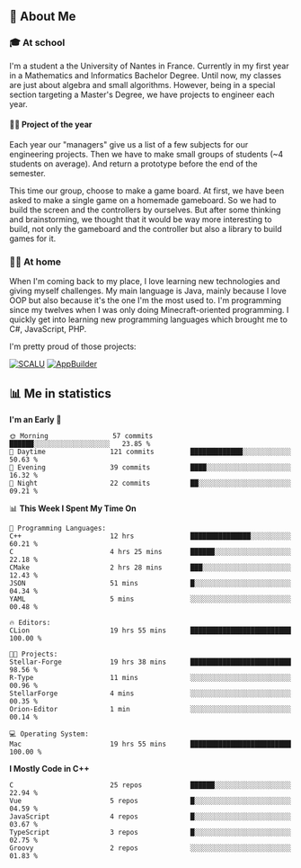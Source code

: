 ## 👀 About Me

### 🎓 At school

I'm a student a the University of Nantes in France. Currently in my first year in a Mathematics and Informatics Bachelor Degree. Until now, my classes are just about algebra and small algorithms. However, being in a special section targeting a Master's Degree, we have projects to engineer each year. 

#### 🔧🔬 Project of the year

Each year our "managers" give us a list of a few subjects for our engineering projects. Then we have to make small groups of students (~4 students on average). And return a prototype before the end of the semester.

This time our group, choose to make a game board. At first, we have been asked to make a single game on a homemade gameboard. So we had to build the screen and the controllers by ourselves. 
But after some thinking and brainstorming, we thought that it would be way more interesting to build, not only the gameboard and the controller but also a library to build games for it.

### 👨‍💻 At home

When I'm coming back to my place, I love learning new technologies and giving myself challenges. My main language is Java, mainly because I love OOP but also because it's the one I'm the most used to. I'm programming since my twelves when I was only doing Minecraft-oriented programming.  I quickly get into learning new programming languages which brought me to C#, JavaScript, PHP. 

I'm pretty proud of those projects:

[![SCALU](https://github-readme-stats.vercel.app/api/pin?username=renardfute&repo=SCALU)](https://github.com/renardfute/scalu)
[![AppBuilder](https://github-readme-stats.vercel.app/api/pin?username=pulsedev2&repo=AppBuilder)](https://github.com/pulsedev2/AppBuilder)

## 📊 Me in statistics
<!--START_SECTION:waka-->
**I'm an Early 🐤** 

```text
🌞 Morning                57 commits          ██████░░░░░░░░░░░░░░░░░░░   23.85 % 
🌆 Daytime                121 commits         █████████████░░░░░░░░░░░░   50.63 % 
🌃 Evening                39 commits          ████░░░░░░░░░░░░░░░░░░░░░   16.32 % 
🌙 Night                  22 commits          ██░░░░░░░░░░░░░░░░░░░░░░░   09.21 % 
```


📊 **This Week I Spent My Time On** 

```text
💬 Programming Languages: 
C++                      12 hrs              ███████████████░░░░░░░░░░   60.21 % 
C                        4 hrs 25 mins       ██████░░░░░░░░░░░░░░░░░░░   22.18 % 
CMake                    2 hrs 28 mins       ███░░░░░░░░░░░░░░░░░░░░░░   12.43 % 
JSON                     51 mins             █░░░░░░░░░░░░░░░░░░░░░░░░   04.34 % 
YAML                     5 mins              ░░░░░░░░░░░░░░░░░░░░░░░░░   00.48 % 

🔥 Editors: 
CLion                    19 hrs 55 mins      █████████████████████████   100.00 % 

🐱‍💻 Projects: 
Stellar-Forge            19 hrs 38 mins      █████████████████████████   98.56 % 
R-Type                   11 mins             ░░░░░░░░░░░░░░░░░░░░░░░░░   00.96 % 
StellarForge             4 mins              ░░░░░░░░░░░░░░░░░░░░░░░░░   00.35 % 
Orion-Editor             1 min               ░░░░░░░░░░░░░░░░░░░░░░░░░   00.14 % 

💻 Operating System: 
Mac                      19 hrs 55 mins      █████████████████████████   100.00 % 
```

**I Mostly Code in C++** 

```text
C                        25 repos            ██████░░░░░░░░░░░░░░░░░░░   22.94 % 
Vue                      5 repos             █░░░░░░░░░░░░░░░░░░░░░░░░   04.59 % 
JavaScript               4 repos             █░░░░░░░░░░░░░░░░░░░░░░░░   03.67 % 
TypeScript               3 repos             █░░░░░░░░░░░░░░░░░░░░░░░░   02.75 % 
Groovy                   2 repos             ░░░░░░░░░░░░░░░░░░░░░░░░░   01.83 % 
```




<!--END_SECTION:waka-->
